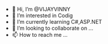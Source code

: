 - 👋 Hi, I’m @VIJAYVINNY
- 👀 I’m interested in Codig
- 🌱 I’m currently learning C#,ASP.NET
- 💞️ I’m looking to collaborate on ...
- 📫 How to reach me ...

